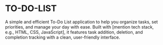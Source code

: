 # TO-DO-LIST
A simple and efficient To-Do List application to help you organize tasks, set priorities, and manage your day with ease. Built with [mention tech stack, e.g., HTML, CSS, JavaScript], it features task addition, deletion, and completion tracking with a clean, user-friendly interface.
